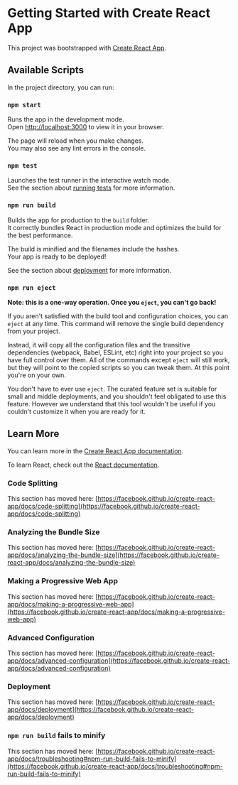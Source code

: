 # Getting Started with Create React App

This project was bootstrapped with [Create React App](https://github.com/facebook/create-react-app).

## Available Scripts

In the project directory, you can run:

### `npm start`

Runs the app in the development mode.\
Open [http://localhost:3000](http://localhost:3000) to view it in your browser.

The page will reload when you make changes.\
You may also see any lint errors in the console.

### `npm test`

Launches the test runner in the interactive watch mode.\
See the section about [running tests](https://facebook.github.io/create-react-app/docs/running-tests) for more information.

### `npm run build`

Builds the app for production to the `build` folder.\
It correctly bundles React in production mode and optimizes the build for the best performance.

The build is minified and the filenames include the hashes.\
Your app is ready to be deployed!

See the section about [deployment](https://facebook.github.io/create-react-app/docs/deployment) for more information.

### `npm run eject`

**Note: this is a one-way operation. Once you `eject`, you can't go back!**

If you aren't satisfied with the build tool and configuration choices, you can `eject` at any time. This command will remove the single build dependency from your project.

Instead, it will copy all the configuration files and the transitive dependencies (webpack, Babel, ESLint, etc) right into your project so you have full control over them. All of the commands except `eject` will still work, but they will point to the copied scripts so you can tweak them. At this point you're on your own.

You don't have to ever use `eject`. The curated feature set is suitable for small and middle deployments, and you shouldn't feel obligated to use this feature. However we understand that this tool wouldn't be useful if you couldn't customize it when you are ready for it.

## Learn More

You can learn more in the [Create React App documentation](https://facebook.github.io/create-react-app/docs/getting-started).

To learn React, check out the [React documentation](https://reactjs.org/).

### Code Splitting

This section has moved here: [https://facebook.github.io/create-react-app/docs/code-splitting](https://facebook.github.io/create-react-app/docs/code-splitting)

### Analyzing the Bundle Size

This section has moved here: [https://facebook.github.io/create-react-app/docs/analyzing-the-bundle-size](https://facebook.github.io/create-react-app/docs/analyzing-the-bundle-size)

### Making a Progressive Web App

This section has moved here: [https://facebook.github.io/create-react-app/docs/making-a-progressive-web-app](https://facebook.github.io/create-react-app/docs/making-a-progressive-web-app)

### Advanced Configuration

This section has moved here: [https://facebook.github.io/create-react-app/docs/advanced-configuration](https://facebook.github.io/create-react-app/docs/advanced-configuration)

### Deployment

This section has moved here: [https://facebook.github.io/create-react-app/docs/deployment](https://facebook.github.io/create-react-app/docs/deployment)

### `npm run build` fails to minify

This section has moved here: [https://facebook.github.io/create-react-app/docs/troubleshooting#npm-run-build-fails-to-minify](https://facebook.github.io/create-react-app/docs/troubleshooting#npm-run-build-fails-to-minify)

<!-- 1 -->
<!-- <Routes>
        <div>
          {/* <Navbar title="NewsHunt"/> */}

          <Route
            path="/general"
            element={<News pageSize={9} country="in" category="general" />}
          />

          <Route
            path="/technology"
            element={<News pageSize={9} country="in" category="technology" />}
          />
          <Route
            path="/science"
            element={<News pageSize={9} country="in" category="science" />}
          />
          <Route
            path="/health"
            element={<News pageSize={9} country="in" category="health" />}
          />
          <Route
            path="/business"
            element={<News pageSize={9} country="in" category="business" />}
          />
          <Route
            path="/sports"
            element={<News pageSize={9} country="in" category="sports" />}
          />
          <Route
            path="/entertainment"
            element={
              <News pageSize={9} country="in" category="entertainment" />
            }
          />
        </div>
      </Routes> -->

<!-- 2 -->
<!-- <div >
        <Router>
       {/* <Navbar title="NewsHunt"/> */}
       
       <Switch>
          <Route path="/general"><News pageSize={9} country="in" category="general" /></Route>
          <Route path="/technology"><News pageSize={9} country="in" category="technology" /></Route>
          <Route path="/science"><News pageSize={9} country="in" category="science" /></Route>
          <Route path="/health"><News pageSize={9} country="in" category="health" /></Route>
          <Route path="/business"><News pageSize={9} country="in" category="business" /></Route>
          <Route path="/sports"><News pageSize={9} country="in" category="sports" /></Route>
          <Route path="/technology"><News pageSize={9} country="in" category="technology" /></Route>

        </Switch>
       </Router>
      </div> -->
